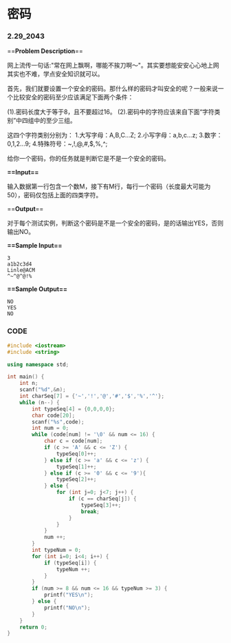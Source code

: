 # 密码

### 2.29_2043

==**Problem Description**==


网上流传一句话:"常在网上飘啊，哪能不挨刀啊～"。其实要想能安安心心地上网其实也不难，学点安全知识就可以。

首先，我们就要设置一个安全的密码。那什么样的密码才叫安全的呢？一般来说一个比较安全的密码至少应该满足下面两个条件：

(1).密码长度大于等于8，且不要超过16。
(2).密码中的字符应该来自下面“字符类别”中四组中的至少三组。

这四个字符类别分别为：
1.大写字母：A,B,C...Z;
2.小写字母：a,b,c...z;
3.数字：0,1,2...9;
4.特殊符号：~,!,@,#,$,%,^;

给你一个密码，你的任务就是判断它是不是一个安全的密码。

 **==Input==**

输入数据第一行包含一个数M，接下有M行，每行一个密码（长度最大可能为50），密码仅包括上面的四类字符。

 ==**Output**==

对于每个测试实例，判断这个密码是不是一个安全的密码，是的话输出YES，否则输出NO。

 **==Sample Input==**

```
3
a1b2c3d4
Linle@ACM
^~^@^@!%
```

 **==Sample Output==**

```
NO
YES
NO
```



### CODE

```CPP
#include <iostream>
#include <string>

using namespace std;

int main() {
    int n;
    scanf("%d",&n);
    int charSeq[7] = {'~','!','@','#','$','%','^'};
    while (n--) {
        int typeSeq[4] = {0,0,0,0};
        char code[20];
        scanf("%s",code);
        int num = 0;
        while (code[num] != '\0' && num <= 16) {
            char c = code[num];
            if (c >= 'A' && c <= 'Z') {
                typeSeq[0]++;
            } else if (c >= 'a' && c <= 'z') {
                typeSeq[1]++;
            } else if (c >= '0' && c <= '9'){
                typeSeq[2]++;
            } else {
                for (int j=0; j<7; j++) {
                    if (c == charSeq[j]) {
                        typeSeq[3]++;
                        break;
                    }
                }
            }
            num ++;
        }
        int typeNum = 0;
        for (int i=0; i<4; i++) {
            if (typeSeq[i]) {
                typeNum ++;
            }
        }
        if (num >= 8 && num <= 16 && typeNum >= 3) {
            printf("YES\n");
        } else {
            printf("NO\n");
        }
    }
    return 0;
}
```

